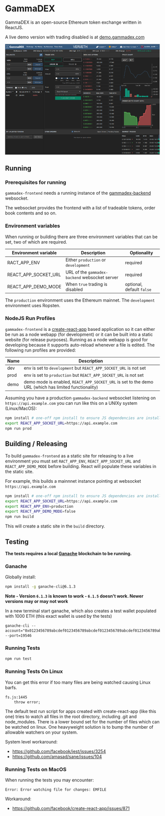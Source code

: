 # GammaDEX

GammaDEX is an open-source Ethereum token exchange written in ReactJS.

A live demo version with trading disabled is at [demo.gammadex.com](https://demo.gammadex.com)

![GammaDEX Logo](https://raw.githubusercontent.com/gammadex/gammadex-frontend/master/docs/gammadex-screenshot.png)


## Running

### Prerequisites for running

`gammadex-frontend` needs a running instance of the [gammadex-backend](https://github.com/gammadex/gammadex-backend) websocket.

The websocket provides the frontend with a list of tradeable tokens, order book contents and so on. 

### Environment variables 

When running or building there are three environment variables that can be set, two of which are required.

| Environment variable | Description                                      | Optionality |  
|----------------------|--------------------------------------------------|-------------|
| RACT_APP_ENV         | Either `production` or `development`             | required    |
| REACT_APP_SOCKET_URL | URL of the `gammadex-backend` websocket server   | required    |
| REACT_APP_DEMO_MODE  | When `true` trading is disabled                  | optional, default `false` |

The `production` environment uses the Ethereum mainnet. The `development` environment uses Ropsten.

### NodeJS Run Profiles

`gammadex-frontend` is a [create-react-app](https://github.com/facebook/create-react-app) based application so it can either be run 
as a node webapp (for development) or it can be built into a static website (for release purposes). Running as a node webapp is good for developing because it supports auto-reload whenever a file is edited. The following run profiles are provided:

| Name  | Description |
|-------|------|
| dev   | env is set to `development` but `REACT_APP_SOCKET_URL` is not set |
| prod  | env is set to `production` but `REACT_APP_SOCKET_URL` is not set  |
| demo  | demo mode is enabled, `REACT_APP_SOCKET_URL` is set to the demo URL (which has limited functionality) |

Assuming you have a production `gammadex-backend` websocket listening on `https://api.example.com` you can run like this on a UNIXy system (Linux/MacOS):

```bash
npm install # one-off npm install to ensure JS dependencies are installed in project
export REACT_APP_SOCKET_URL=https://api.example.com
npm run prod
``` 

## Building / Releasing

To build `gammadex-frontend` as a static site for releasing to a live environment you must set `RACT_APP_ENV`, `REACT_APP_SOCKET_URL` and `REACT_APP_DEMO_MODE` before building. React will populate these variables in the static site.

For example, this builds a mainnnet instance pointing at websocket `https://api.example.com`

```bash
npm install # one-off npm install to ensure JS dependencies are installed in project
export REACT_APP_SOCKET_URL=https://api.example.com
export REACT_APP_ENV=production
export REACT_APP_DEMO_MODE=false
npm run build
``` 

This will create a static site in the `build` directory.

## Testing

**The tests requires a local [Ganache](https://truffleframework.com/ganache) blockchain to be running.**

### Ganache

Globally install:

```bash
npm install -g ganache-cli@6.1.3
```

**Note - Version `6.1.3` is known to work - `6.1.5` doesn't work. Newer versions may or may not work**

In a new terminal start ganache, which also creates a test wallet populated with 1000 ETH (this exact wallet is used by the tests)

```
ganache-cli --account="0x0123456789abcdef0123456789abcdef0123456789abcdef0123456789abcdef,1000000000000000000000000000" --port=19546
```

### Running Tests

```bash
npm run test
```

### Running Tests On Linux

You can get this error if too many files are being watched causing Linux barfs. 

```
fs.js:1445
    throw error;
```

The default test run script for apps created with create-react-app (like this one) tries to watch all files in the root directory, including .git and node_modules. 
There is a lower bound set for the number of files which can be watched on linux. One heavyweight solution is to bump the number of allowable watchers on your system.

System level workaround:

* https://github.com/facebook/jest/issues/3254
* https://github.com/amasad/sane/issues/104

### Running Tests on MacOS

When running the tests you may encounter:

```
Error: Error watching file for changes: EMFILE
```

Workaround:

* https://github.com/facebook/create-react-app/issues/871
